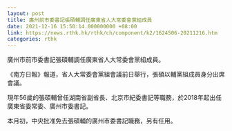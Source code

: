 ```yaml
---
layout: post
title: 廣州前市委書記張碩輔調任廣東省人大常委會黨組成員
date: 2021-12-16 15:50:14.000000000 +08:00
link: https://news.rthk.hk/rthk/ch/component/k2/1624506-20211216.htm
categories: rthk
---
```


廣州市前市委書記張碩輔調任廣東省人大常委會黨組成員。

《南方日報》報道，省人大常委會黨組會議前日舉行，張碩以輔黨組成員身分出席會議。

現年56歲的張碩輔曾任湖南省副省長、北京市紀委書記等職務，於2018年起出任廣東省委常委、廣州市委書記。

本月初，中央批准免去張碩輔的廣州市委書記職務，另有任用。

